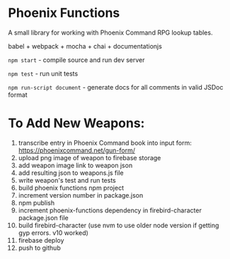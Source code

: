 # Phoenix Functions
A small library for working with Phoenix Command RPG lookup tables.

babel + webpack + mocha + chai + documentationjs

`npm start` - compile source and run dev server

`npm test` - run unit tests

`npm run-script document` - generate docs for all comments in valid JSDoc format

# To Add New Weapons:
1. transcribe entry in Phoenix Command book into input form: https://phoenixcommand.net/gun-form/
2. upload png image of weapon to firebase storage
3. add weapon image link to weapon json
4. add resulting json to weapons.js file
5. write weapon's test and run tests
6. build phoenix functions npm project
7. increment version number in package.json
8. npm publish
9. increment phoenix-functions dependency in firebird-character package.json file
10. build firebird-character (use nvm to use older node version if getting gyp errors. v10 worked)
11. firebase deploy
12. push to github


